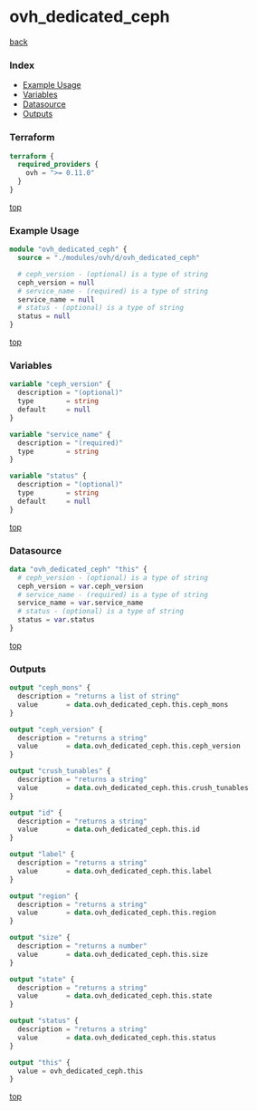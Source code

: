 # ovh_dedicated_ceph

[back](../ovh.md)

### Index

- [Example Usage](#example-usage)
- [Variables](#variables)
- [Datasource](#datasource)
- [Outputs](#outputs)

### Terraform

```terraform
terraform {
  required_providers {
    ovh = ">= 0.11.0"
  }
}
```

[top](#index)

### Example Usage

```terraform
module "ovh_dedicated_ceph" {
  source = "./modules/ovh/d/ovh_dedicated_ceph"

  # ceph_version - (optional) is a type of string
  ceph_version = null
  # service_name - (required) is a type of string
  service_name = null
  # status - (optional) is a type of string
  status = null
}
```

[top](#index)

### Variables

```terraform
variable "ceph_version" {
  description = "(optional)"
  type        = string
  default     = null
}

variable "service_name" {
  description = "(required)"
  type        = string
}

variable "status" {
  description = "(optional)"
  type        = string
  default     = null
}
```

[top](#index)

### Datasource

```terraform
data "ovh_dedicated_ceph" "this" {
  # ceph_version - (optional) is a type of string
  ceph_version = var.ceph_version
  # service_name - (required) is a type of string
  service_name = var.service_name
  # status - (optional) is a type of string
  status = var.status
}
```

[top](#index)

### Outputs

```terraform
output "ceph_mons" {
  description = "returns a list of string"
  value       = data.ovh_dedicated_ceph.this.ceph_mons
}

output "ceph_version" {
  description = "returns a string"
  value       = data.ovh_dedicated_ceph.this.ceph_version
}

output "crush_tunables" {
  description = "returns a string"
  value       = data.ovh_dedicated_ceph.this.crush_tunables
}

output "id" {
  description = "returns a string"
  value       = data.ovh_dedicated_ceph.this.id
}

output "label" {
  description = "returns a string"
  value       = data.ovh_dedicated_ceph.this.label
}

output "region" {
  description = "returns a string"
  value       = data.ovh_dedicated_ceph.this.region
}

output "size" {
  description = "returns a number"
  value       = data.ovh_dedicated_ceph.this.size
}

output "state" {
  description = "returns a string"
  value       = data.ovh_dedicated_ceph.this.state
}

output "status" {
  description = "returns a string"
  value       = data.ovh_dedicated_ceph.this.status
}

output "this" {
  value = ovh_dedicated_ceph.this
}
```

[top](#index)